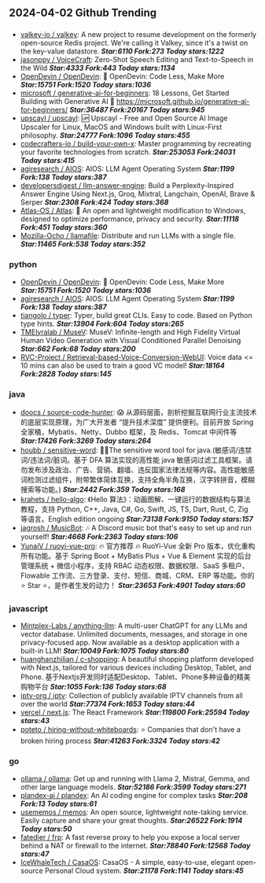 ## 2024-04-02 Github Trending

### 
* [valkey-io / valkey](https://github.com/valkey-io/valkey): A new project to resume development on the formerly open-source Redis project. We're calling it Valkey, since it's a twist on the key-value datastore. ***Star:6110 Fork:273 Today stars:1222***
* [jasonppy / VoiceCraft](https://github.com/jasonppy/VoiceCraft): Zero-Shot Speech Editing and Text-to-Speech in the Wild ***Star:4333 Fork:443 Today stars:1134***
* [OpenDevin / OpenDevin](https://github.com/OpenDevin/OpenDevin): 🐚 OpenDevin: Code Less, Make More ***Star:15751 Fork:1520 Today stars:1036***
* [microsoft / generative-ai-for-beginners](https://github.com/microsoft/generative-ai-for-beginners): 18 Lessons, Get Started Building with Generative AI 🔗 https://microsoft.github.io/generative-ai-for-beginners/ ***Star:36487 Fork:20167 Today stars:945***
* [upscayl / upscayl](https://github.com/upscayl/upscayl): 🆙 Upscayl - Free and Open Source AI Image Upscaler for Linux, MacOS and Windows built with Linux-First philosophy. ***Star:24777 Fork:1096 Today stars:455***
* [codecrafters-io / build-your-own-x](https://github.com/codecrafters-io/build-your-own-x): Master programming by recreating your favorite technologies from scratch. ***Star:253053 Fork:24031 Today stars:415***
* [agiresearch / AIOS](https://github.com/agiresearch/AIOS): AIOS: LLM Agent Operating System ***Star:1199 Fork:138 Today stars:387***
* [developersdigest / llm-answer-engine](https://github.com/developersdigest/llm-answer-engine): Build a Perplexity-Inspired Answer Engine Using Next.js, Groq, Mixtral, Langchain, OpenAI, Brave & Serper ***Star:2308 Fork:424 Today stars:368***
* [Atlas-OS / Atlas](https://github.com/Atlas-OS/Atlas): 🚀 An open and lightweight modification to Windows, designed to optimize performance, privacy and security. ***Star:11118 Fork:451 Today stars:360***
* [Mozilla-Ocho / llamafile](https://github.com/Mozilla-Ocho/llamafile): Distribute and run LLMs with a single file. ***Star:11465 Fork:538 Today stars:352***

### python
* [OpenDevin / OpenDevin](https://github.com/OpenDevin/OpenDevin): 🐚 OpenDevin: Code Less, Make More ***Star:15751 Fork:1520 Today stars:1036***
* [agiresearch / AIOS](https://github.com/agiresearch/AIOS): AIOS: LLM Agent Operating System ***Star:1199 Fork:138 Today stars:387***
* [tiangolo / typer](https://github.com/tiangolo/typer): Typer, build great CLIs. Easy to code. Based on Python type hints. ***Star:13904 Fork:604 Today stars:265***
* [TMElyralab / MuseV](https://github.com/TMElyralab/MuseV): MuseV: Infinite-length and High Fidelity Virtual Human Video Generation with Visual Conditioned Parallel Denoising ***Star:662 Fork:68 Today stars:200***
* [RVC-Project / Retrieval-based-Voice-Conversion-WebUI](https://github.com/RVC-Project/Retrieval-based-Voice-Conversion-WebUI): Voice data <= 10 mins can also be used to train a good VC model! ***Star:18164 Fork:2828 Today stars:145***

### java
* [doocs / source-code-hunter](https://github.com/doocs/source-code-hunter): 😱 从源码层面，剖析挖掘互联网行业主流技术的底层实现原理，为广大开发者 “提升技术深度” 提供便利。目前开放 Spring 全家桶，Mybatis、Netty、Dubbo 框架，及 Redis、Tomcat 中间件等 ***Star:17426 Fork:3269 Today stars:264***
* [houbb / sensitive-word](https://github.com/houbb/sensitive-word): 👮‍♂️The sensitive word tool for java.(敏感词/违禁词/违法词/脏词。基于 DFA 算法实现的高性能 java 敏感词过滤工具框架。请勿发布涉及政治、广告、营销、翻墙、违反国家法律法规等内容。高性能敏感词检测过滤组件，附带繁体简体互换，支持全角半角互换，汉字转拼音，模糊搜索等功能。) ***Star:2442 Fork:359 Today stars:168***
* [krahets / hello-algo](https://github.com/krahets/hello-algo): 《Hello 算法》：动画图解、一键运行的数据结构与算法教程，支持 Python, C++, Java, C#, Go, Swift, JS, TS, Dart, Rust, C, Zig 等语言。English edition ongoing ***Star:73138 Fork:9150 Today stars:157***
* [jagrosh / MusicBot](https://github.com/jagrosh/MusicBot): 🎶 A Discord music bot that's easy to set up and run yourself! ***Star:4668 Fork:2363 Today stars:106***
* [YunaiV / ruoyi-vue-pro](https://github.com/YunaiV/ruoyi-vue-pro): 🔥 官方推荐 🔥 RuoYi-Vue 全新 Pro 版本，优化重构所有功能。基于 Spring Boot + MyBatis Plus + Vue & Element 实现的后台管理系统 + 微信小程序，支持 RBAC 动态权限、数据权限、SaaS 多租户、Flowable 工作流、三方登录、支付、短信、商城、CRM、ERP 等功能。你的 ⭐️ Star ⭐️，是作者生发的动力！ ***Star:23653 Fork:4901 Today stars:60***

### javascript
* [Mintplex-Labs / anything-llm](https://github.com/Mintplex-Labs/anything-llm): A multi-user ChatGPT for any LLMs and vector database. Unlimited documents, messages, and storage in one privacy-focused app. Now available as a desktop application with a built-in LLM! ***Star:10049 Fork:1075 Today stars:80***
* [huanghanzhilian / c-shopping](https://github.com/huanghanzhilian/c-shopping): A beautiful shopping platform developed with Next.js, tailored for various devices including Desktop, Tablet, and Phone. 基于Nextjs开发同时适配Desktop、Tablet、Phone多种设备的精美购物平台 ***Star:1055 Fork:136 Today stars:68***
* [iptv-org / iptv](https://github.com/iptv-org/iptv): Collection of publicly available IPTV channels from all over the world ***Star:77374 Fork:1653 Today stars:44***
* [vercel / next.js](https://github.com/vercel/next.js): The React Framework ***Star:119800 Fork:25594 Today stars:43***
* [poteto / hiring-without-whiteboards](https://github.com/poteto/hiring-without-whiteboards): ⭐️ Companies that don't have a broken hiring process ***Star:41263 Fork:3324 Today stars:42***

### go
* [ollama / ollama](https://github.com/ollama/ollama): Get up and running with Llama 2, Mistral, Gemma, and other large language models. ***Star:52186 Fork:3599 Today stars:271***
* [plandex-ai / plandex](https://github.com/plandex-ai/plandex): An AI coding engine for complex tasks ***Star:208 Fork:13 Today stars:61***
* [usememos / memos](https://github.com/usememos/memos): An open source, lightweight note-taking service. Easily capture and share your great thoughts. ***Star:26522 Fork:1914 Today stars:50***
* [fatedier / frp](https://github.com/fatedier/frp): A fast reverse proxy to help you expose a local server behind a NAT or firewall to the internet. ***Star:78840 Fork:12568 Today stars:47***
* [IceWhaleTech / CasaOS](https://github.com/IceWhaleTech/CasaOS): CasaOS - A simple, easy-to-use, elegant open-source Personal Cloud system. ***Star:21178 Fork:1141 Today stars:45***
